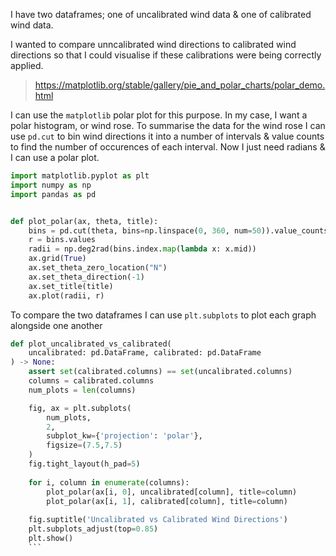 I have two dataframes; one of uncalibrated wind data & one of calibrated wind data.

I wanted to compare unncalibrated wind directions to calibrated wind directions so that
I could visualise if these calibrations were being correctly applied.

> https://matplotlib.org/stable/gallery/pie_and_polar_charts/polar_demo.html

I can use the `matplotlib` polar plot for this purpose.  In my case, I want a polar histogram,
or wind rose. To summarise the data for the wind rose I can use `pd.cut` to bin wind directions
it into a number of intervals & value counts to find the number of occurences of each interval.
Now I just need radians & I can use a polar plot.

```python
import matplotlib.pyplot as plt
import numpy as np
import pandas as pd


def plot_polar(ax, theta, title):
    bins = pd.cut(theta, bins=np.linspace(0, 360, num=50)).value_counts(sort=False)
    r = bins.values
    radii = np.deg2rad(bins.index.map(lambda x: x.mid))
    ax.grid(True)
    ax.set_theta_zero_location("N")
    ax.set_theta_direction(-1)
    ax.set_title(title)
    ax.plot(radii, r)
```

To compare the two dataframes I can use `plt.subplots` to plot each graph
alongside one another

```python
def plot_uncalibrated_vs_calibrated(
    uncalibrated: pd.DataFrame, calibrated: pd.DataFrame
) -> None:
    assert set(calibrated.columns) == set(uncalibrated.columns)
    columns = calibrated.columns
    num_plots = len(columns)

    fig, ax = plt.subplots(
        num_plots,
        2,
        subplot_kw={'projection': 'polar'},
        figsize=(7.5,7.5)
    )
    fig.tight_layout(h_pad=5)
    
    for i, column in enumerate(columns):
        plot_polar(ax[i, 0], uncalibrated[column], title=column)
        plot_polar(ax[i, 1], calibrated[column], title=column)
        
    fig.suptitle('Uncalibrated vs Calibrated Wind Directions')
    plt.subplots_adjust(top=0.85)
    plt.show()
    ```
    
    
